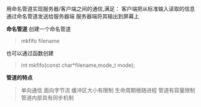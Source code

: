 用命名管道实现服务器/客户端之间的通信,满足：
客户端把从标准输入读取的信息通过命名管道发送给服务器端
服务器端将其输出到屏幕上



**命名管道**
创建一个命名管道
>mkfifo filename

也可以通过函数创建
>int mkfifo(const char*filename,mode_t mode);
 


**管道的特点**
>单向通信
>面向字节流
>缓冲区大小有限制
>生命周期根随进程
>管道有容量限制
>管道内部具有同步机制
